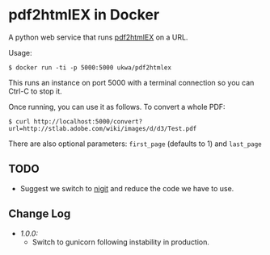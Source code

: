 pdf2htmlEX in Docker
====================

A python web service that runs [pdf2htmlEX][1] on a URL.

Usage:

    $ docker run -ti -p 5000:5000 ukwa/pdf2htmlex

This runs an instance on port 5000 with a terminal connection so you can Ctrl-C to stop it.

Once running, you can use it as follows. To convert a whole PDF:

    $ curl http://localhost:5000/convert?url=http://stlab.adobe.com/wiki/images/d/d3/Test.pdf

There are also optional parameters: ```first_page``` (defaults to 1) and ```last_page```

TODO
----

* Suggest we switch to [nigit][2] and reduce the code we have to use.

[1]: http://coolwanglu.github.io/pdf2htmlEX/
[2]: https://github.com/lukasmartinelli/nigit

Change Log
----------

* *1.0.0:*
    * Switch to gunicorn following instability in production.
